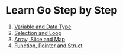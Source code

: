 # Learn Go Step by Step

1. [Variable and Data Type](https://github.com/aandaldi/Learn-Golang/tree/aan/Learn-step-by-step/variable-and-data-type)
2. [Selection and Loop](https://github.com/aandaldi/Learn-Golang/tree/aan/Learn-step-by-step/selection-and-loop)
3. [Array, Slice and Map](https://github.com/aandaldi/Learn-Golang/tree/aan/Learn-step-by-step/array-slice-map)
4. [Function, Pointer and Struct](https://github.com/aandaldi/Learn-Golang/tree/aan/Learn-step-by-step/function-pointer-struct)